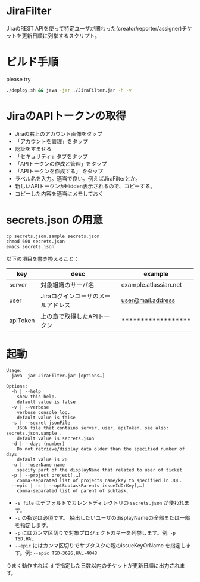 # JiraFilter
JiraのREST APIを使って特定ユーザが関わった(creator/reporter/assigner)チケットを更新日順に列挙するスクリプト。

# ビルド手順
please try 
```sh
./deploy.sh && java -jar ./JiraFilter.jar -h -v
```

# JiraのAPIトークンの取得
- Jiraの右上のアカウント画像をタップ
- 「アカウントを管理」をタップ
- 認証をすませる
- 「セキュリティ」タブをタップ
- 「APIトークンの作成と管理」をタップ
- 「APIトークンを作成する」 をタップ
- ラベル名を入力。適当で良い。例えばJiraFilterとか。
- 新しいAPIトークンがHidden表示されるので、コピーする。
- コピーした内容を適当にメモしておく

# secrets.json の用意
```
cp secrets.json.sample secrets.json
chmod 600 secrets.json
emacs secrets.json
```

以下の項目を書き換えること：

|key|desc|example|
|---|---|---|
|server|対象組織のサーバ名|example.atlassian.net|
|user|Jiraログインユーザのメールアドレス|user@mail.address|
|apiToken|上の章で取得したAPIトークン|******************|


# 起動
```
Usage:
  java -jar JiraFilter.jar [options…]

Options:
  -h | --help
    show this help.
    default value is false
  -v | --verbose
    verbose console log.
    default value is false
  -s | --secret jsonFile
    JSON file that contains server, user, apiToken. see also: secrets.json.sample .
    default value is secrets.json
  -d | --days (number)
    Do not retrieve/display data older than the specified number of days
    default value is 20
  -u | --userName name
    specify part of the displayName that related to user of ticket
  -p | --project project[,…]
    comma-separated list of projects name/key to specified in JQL.
  --epic | -s | --optSubtaskParents issueIdOrKey[,…]
    comma-separated list of parent of subtask.
```

- `-s file` はデフォルトでカレントディレクトリの `secrets.json` が使われます。
- `-u` の指定は必須です。 抽出したいユーザのdisplayNameの全部または一部を指定します。
- `-p` にはカンマ区切りで対象プロジェクトのキーを列挙します。例: `-p TSD,HAL`
- `--epic` にはカンマ区切りでサブタスクの親のissueKeyOrName を指定します。例: `--epic TSD-3626,HAL-4048`

うまく動作すれば`-d` で指定した日数以内のチケットが更新日順に出力されます。
